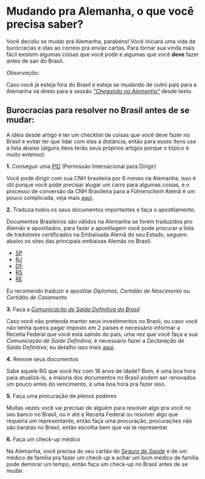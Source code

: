 # Mudando pra Alemanha, o que você precisa saber?

Você decidiu se mudar pra Alemanha, parabéns! Você iniciará uma vida de burocracias e idas ao correio pra enviar cartas. Para tornar sua vinda mais fácil existem algumas coisas que você pode e algumas que você **deve** fazer antes de sair do Brasil.

_Observação:_

Caso você já esteja fora do Brasil e esteja se mudando de outro país para a Alemanha vá direto para a sessão _["Chegando na Alemanha"](./chegando_na_alemanha.md)_ desde texto.


## Burocracias para resolver no Brasil antes de se mudar:

A idéia desde artigo é ter um checklist de coisas que você deve fazer no Brasil e evitar ter que lidar com elas a distância, então para esses itens use a lista abaixo (alguns itens terão seus próprios artigos porque o tópico é muito extenso):

**1.** Conseguir uma [PID](http://www.detran.sp.gov.br/wps/portal/portaldetran/cidadao/habilitacao/fichaservico/solicitacaoPID) (Permissão Internacional para Dirigir)

Você pode dirigir com sua CNH brasileira por 6 meses na Alemanha, isso é útil porque você pode precisar alugar um carro para algumas coisas, e o processo de conversão da CNH Brasileira para a _Führerschein_ Alemã é um pouco complicada, veja mais [aqui](missing).

**2.** Traduza todos os seus documentos importantes e faça o apostilamento.

Documentos Brasileiros são válidos na Alemanha se forem traduzidos pro Alemão e apostilados, para fazer a apostilagem você pode procurar a lista de tradutores certificados na Embaixada Alemã do seu Estado, seguem abaixo os sites das principais embaixas Alemãs no Brasil:

- [SP](https://brasil.diplo.de/br-pt/representacoes/saopaulo)
- [RJ](https://brasil.diplo.de/br-pt/representacoes/rio)
- [DF](https://brasil.diplo.de/br-pt/representacoes/botschaft)
- [RS](https://brasil.diplo.de/br-pt/representacoes/portoalegrept)
- [RE](https://brasil.diplo.de/br-pt/representacoes/recifept)

Eu recomendo traduzir e apostilar _Diplomas_, _Certidão de Nascimento_ ou _Certidão de Casamento_

**3.** Faça a [_Comunicação de Saída Definitiva do Brasil_](http://www.csdp.receita.fazenda.gov.br/csdp/index.xhtml)

Caso você não pretenda manter seus investimentos no Brasil, ou caso você não tenha queira pagar imposto em 2 países é necessário informar a Receita Federal que você está saindo do país, uma vez que você faça a sua _Comunicação de Saíde Definitiva_, é necessário fazer a _Declaração de Saída Definitiva_, eu detalho isso mais [aqui](missing).

**4.** Renove seus documentos

Sabe aquele RG que você fez com 16 anos de idade? Bom, é uma boa hora para atualizá-lo, a maioria dos documentos no Brasil podem ser renovados um pouco antes do vencimento, é uma boa hora pra fazer isso.

**5.** Faça uma procuração de plenos poderes

Muitas vezes você vai precisar de alguém para resolver algo pra você no seu banco no Brasil, ou ir até a Receita Federal ou resolver algo que requeira um representante, então faça uma procuração, procurações não são baratas no Brasil, então escolha bem que vai te representar.

**6.** Faça um check-up médico

Na Alemanha, você precisa do seu cartão do [_Seguro de Saúde_](missing) e de um médico de família pra fazer um check-up e achar um bom médico de família pode demorar um tempo, então faça um check-up no Brasil antes de se mudar.
